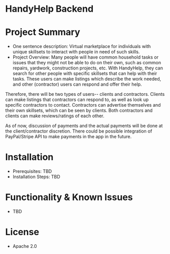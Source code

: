 # HandyHelp Backend

# Project Summary
- One sentence description: Virtual marketplace for individuals with unique skillsets to interact with people in need of such skills.
- Project Overview: 
Many people will have common household tasks or issues that they might not be able to do on their own, such as common repairs, yardwork, construction projects, etc. With HandyHelp, they can search for other people with specific skillsets that can help with their tasks. These users can make listings which describe the work needed, and other (contractor) users can respond and offer their help. 

Therefore, there will be two types of users-- clients and contractors. Clients can make listings that contractors can respond to, as well as look up specific contractors to contact. Contractors can advertise themselves and their own skillsets, which can be seen by clients. Both contractors and clients can make reviews/ratings of each other.

As of now, discussion of payments and the actual payments will be done at the client/contractor discretion. There could be possible integration of PayPal/Stripe API to make payments in the app in the future. 

# Installation
- Prerequisites: TBD
- Installation Steps: TBD

# Functionality & Known Issues
- TBD

# License
- Apache 2.0
